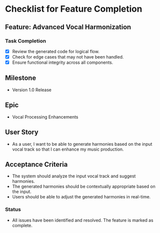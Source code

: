 # Checklist for Feature Completion

## Feature: Advanced Vocal Harmonization

### Task Completion
- [x] Review the generated code for logical flow.
- [x] Check for edge cases that may not have been handled.
- [x] Ensure functional integrity across all components.

## Milestone
- Version 1.0 Release

## Epic
- Vocal Processing Enhancements

## User Story
- As a user, I want to be able to generate harmonies based on the input vocal track so that I can enhance my music production.

## Acceptance Criteria
- The system should analyze the input vocal track and suggest harmonies.
- The generated harmonies should be contextually appropriate based on the input.
- Users should be able to adjust the generated harmonies in real-time.

### Status
- All issues have been identified and resolved. The feature is marked as complete.
